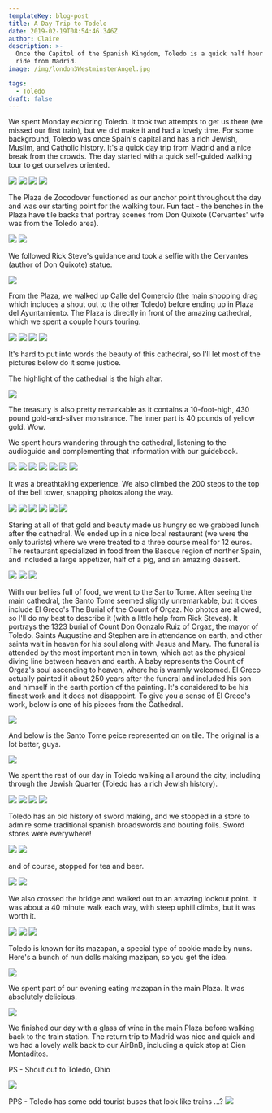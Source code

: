 ```yaml
---
templateKey: blog-post
title: A Day Trip to Todelo
date: 2019-02-19T08:54:46.346Z
author: Claire
description: >-
  Once the Capitol of the Spanish Kingdom, Toledo is a quick half hour train
  ride from Madrid. 
image: /img/london3WestminsterAngel.jpg

tags:
  - Toledo
draft: false
---
```

We spent Monday exploring Toledo.  It took two attempts to get us there (we missed our first train), but we did make it and had a lovely time.  For some background, Toledo was once Spain's capital and has a rich Jewish, Muslim, and Catholic history.  It's a quick day trip from Madrid and a nice break from the crowds.  The day started with a quick self-guided walking tour to get ourselves oriented. 

![](/img/madrid/trainStation.jpg)
![](/img/madrid/toledoSelfie.jpg)
![](/img/madrid/morningOutsideToledo.jpg)
![](/img/madrid/morningOutsideToledo2.jpg)

The Plaza de Zocodover functioned as our anchor point throughout the day and was our starting point for the walking tour.  Fun fact - the benches in the Plaza have tile backs that portray scenes from Don Quixote (Cervantes' wife was from the Toledo area).

![](/img/madrid/benches.jpg)
![](/img/madrid/benches2.jpg)

We followed Rick Steve's guidance and took a selfie with the Cervantes (author of Don Quixote) statue. 

![](/img/madrid/quixoteSelfie.jpg)

 From the Plaza, we walked up Calle del Comercio (the main shopping drag which includes a shout out to the other Toledo) before ending up in Plaza del Ayuntamiento.  The Plaza is directly in front of the amazing cathedral, which we spent a couple hours touring.

![](/img/madrid/outsideCathedral.jpg)
![](/img/madrid/outsideCath1.jpg)
![](/img/madrid/outsideCath2.jpg)
![](/img/madrid/outsideCath3.jpg)

It's hard to put into words the beauty of this cathedral, so I'll let most of the pictures below do it some justice.  

The highlight of the cathedral is the high altar.

 ![](/img/madrid/alter.jpg)

The treasury is also pretty remarkable as it contains a 10-foot-high, 430 pound gold-and-silver monstrance.  The inner part is 40 pounds of yellow gold.  Wow.

We spent hours wandering through the cathedral, listening to the audioguide and complementing that information with our guidebook.

![](/img/madrid/cath1.jpg)
![](/img/madrid/cath2.jpg)
![](/img/madrid/cath3.jpg)
![](/img/madrid/cath4.jpg)
![](/img/madrid/cath5.jpg)
![](/img/madrid/cath6.jpg)
![](/img/madrid/cath7.jpg)

It was a breathtaking experience. We also climbed the 200 steps to the top of the bell tower, snapping photos along the way.
 
![](/img/madrid/tower1.jpg)
![](/img/madrid/tower2.jpg)
![](/img/madrid/tower3.jpg)
![](/img/madrid/tower4.jpg)
![](/img/madrid/tower5.jpg)
![](/img/madrid/tower6.jpg)

Staring at all of that gold and beauty made us hungry so we grabbed lunch after the cathedral.  We ended up in a nice local restaurant (we were the only tourists) where we were treated to a three course meal for 12 euros. The restaurant specialized in food from the Basque region of norther Spain, and included a large appetizer, half of a pig, and an amazing dessert.

![](/img/madrid/lunch1.jpg)
![](/img/madrid/lunch2.jpg)
![](/img/madrid/lunch3.jpg)

With our bellies full of food, we went to the Santo Tome.  After seeing the main cathedral, the Santo Tome seemed slightly unremarkable, but it does include El Greco's The Burial of the Count of Orgaz.  No photos are allowed, so I'll do my best to describe it (with a little help from Rick Steves).  It portrays the 1323 burial of Count Don Gonzalo Ruiz of Orgaz, the mayor of Toledo.  Saints Augustine and Stephen are in attendance on earth, and other saints wait in heaven for his soul along with Jesus and Mary.  The funeral is attended by the most important men in town, which act as the physical diving line between heaven and earth.  A baby represents the Count of Orgaz's soul ascending to heaven, where he is warmly welcomed.  El Greco actually painted it about 250 years after the funeral and included his son and himself in the earth portion of the painting.  It's considered to be his finest work and it does not disappoint. To give you a sense of El Greco's work, below is one of his pieces from the Cathedral. 

![](/img/madrid/greco.jpg)

And below is the Santo Tome peice represented on on tile. The original is a lot better, guys. 

![](/img/madrid/grecoRecreation.jpg)

We spent the rest of our day in Toledo walking all around the city, including through the Jewish Quarter (Toledo has a rich Jewish history). 

![](/img/madrid/jewish1.jpg)
![](/img/madrid/walkingAround.jpg)
![](/img/madrid/walkingAround2.jpg)
![](/img/madrid/walkingAround3.jpg)

Toledo has an old history of sword making, and we stopped in a store to admire some traditional spanish broadswords and bouting foils. Sword stores were everywhere!

![](/img/madrid/swords.jpg)
![](/img/madrid/swordsHelmets.jpg)

and of course, stopped for tea and beer. 

![](/img/madrid/teaAndBeer.jpg)
![](/img/madrid/nateCC.jpg)

We also crossed the bridge and walked out to an amazing lookout point. It was about a 40 minute walk each way, with steep uphill climbs, but it was worth it.  

![](/img/madrid/lookoutWalk.jpg)
![](/img/madrid/lookoutWalk2.jpg)
![](/img/madrid/lookoutWalk3.jpg)

Toledo is known for its mazapan, a special type of cookie made by nuns. Here's a bunch of nun dolls making mazipan, so you get the idea. 

![](/img/madrid/nuns.jpg)

We spent part of our evening eating mazapan in the main Plaza.  It was absolutely delicious.

![](/img/madrid/mazapans.jpg)

We finished our day with a glass of wine in the main Plaza before walking back to the train station.  The return trip to Madrid was nice and quick and we had a lovely walk back to our AirBnB, including a quick stop at Cien Montaditos.

PS - Shout out to Toledo, Ohio

![](/img/madrid/ohio.jpg)

PPS - Toledo has some odd tourist buses that look like trains ...?
![](/img/madrid/weirdTouristTrain.jpg)
